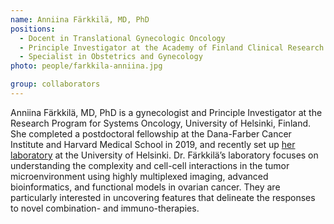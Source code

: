 ```yaml
---
name: Anniina Färkkilä, MD, PhD
positions: 
  - Docent in Translational Gynecologic Oncology
  - Principle Investigator at the Academy of Finland Clinical Research Fellow
  - Specialist in Obstetrics and Gynecology
photo: people/farkkila-anniina.jpg

group: collaborators
---
```


Anniina Färkkilä, MD, PhD is a gynecologist and Principle Investigator at the Research Program for Systems Oncology, University of Helsinki, Finland. She completed a postdoctoral fellowship at the Dana-Farber Cancer Institute and Harvard Medical School in 2019, and recently set up [her laboratory](https://www.helsinki.fi/en/researchgroups/systems-medicine-of-tumor-microenvironment) at the University of Helsinki. Dr. Färkkilä’s laboratory focuses on understanding the complexity and cell-cell interactions in the tumor microenvironment using highly multiplexed imaging, advanced bioinformatics, and functional models in ovarian cancer. They are particularly interested in uncovering features that delineate the responses to novel combination- and immuno-therapies.
